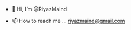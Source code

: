 - 👋 Hi, I’m @RiyazMaind

- 📫 How to reach me ...
  riyazmaind@gmail.com

<!---
RiyazMaind/RiyazMaind is a ✨ special ✨ repository because its `README.md` (this file) appears on your GitHub profile.
You can click the Preview link to take a look at your changes.
--->
